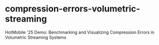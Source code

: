 # compression-errors-volumetric-streaming
HotMobile '25 Demo: Benchmarking and Visualizing Compression Errors in Volumetric Streaming Systems
